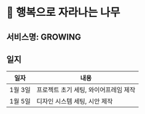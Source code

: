 # 🌳 행복으로 자라나는 나무

## 서비스명: GROWING

## 일지
|일자|내용|
|------|---|
|1월 3일|프로젝트 초기 세팅, 와이어프레임 제작|
|1월 5일|디자인 시스템 세팅, 시안 제작|